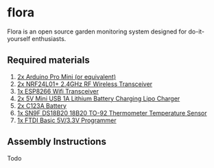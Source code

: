 # flora
Flora is an open source garden monitoring system designed for do-it-yourself enthusiasts.

## Required materials
1. [2x Arduino Pro Mini (or equivalent)](https://www.ebay.com.au/itm/Pro-Mini-Atmega328-Module-Header-Pins-5V-16M-Arduino-Comaptiable-AU-Stock/181750947596?epid=1789602643&hash=item2a51335f0c:g:GbIAAOSw~bFWJ5aO)
2. [2x NRF24L01+ 2.4GHz RF Wireless Transceiver](https://www.ebay.com.au/itm/3pcs-NRF24L01-2-4GHz-Antenna-RF-Wireless-Transceiver-Module-for-Arduino-AU-Ship/281281196404?hash=item417daa7174:g:5uUAAOxy69JTGmW-)
3. [1x ESP8266 Wifi Transceiver](https://www.ebay.com.au/itm/For-Arduino-ESP8266-WIFI-Wireless-Transceiver-Module-Send-Receive-LWIP-AP-STA-AU/162059328658?epid=924264466&hash=item25bb7d1c92:g:qG8AAOSwX61ZLEyi)
4. [2x 5V Mini USB 1A Lithium Battery Charging Lipo Charger](https://www.ebay.com.au/itm/5V-Mini-USB-1A-Lithium-Battery-Charging-Lipo-Charger-Module-for-Arduino-A866-WS/172620716048?epid=1689999402&hash=item2830ff1810:g:duIAAOSwDFNWFOIb)
5. [2x C123A Battery](https://www.ebay.com.au/itm/4x-UltraFire-CR123A-16340-Rechargeable-Battery-Li-ion-2300mAh-3-7v-F133/232327364744?epid=2258238257&hash=item3617ca4088:g:9YQAAOSw3fZaO8AN)
6. [1x SN9F DS18B20 18B20 TO-92 Thermometer Temperature Sensor](https://www.ebay.com.au/itm/10-x-DS18B20-Digital-Temperature-Sensor-WS-X8C3-C2N9/322832545280?epid=788104200&hash=item4b2a51b600:g:4gcAAOSwTm9Z7uof)
7. [1x FTDI Basic 5V/3.3V Programmer](http://www.ebay.com.au/itm/FTDI-5V-3-3V-USB-to-TTL-Basic-FT232-FIO-Programmer-Serial-for-Arduino-MWC-AU/221800034679?epid=1488051983&hash=item33a44ff177:g:qgIAAOSwpDdVe8kK)

## Assembly Instructions
Todo
